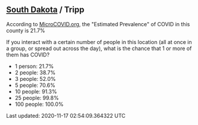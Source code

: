 
## [South Dakota](/united-states/south-dakota) / Tripp

According to [MicroCOVID.org](http://microcovid.org),
the "Estimated Prevalence" of COVID in this county is 21.7%

If you interact with a certain number of people in this location
(all at once in a group, or spread out across the day), what is the chance that
1 or more of them has COVID?

- 1 person: 21.7%
- 2 people: 38.7%
- 3 people: 52.0%
- 5 people: 70.6%
- 10 people: 91.3%
- 25 people: 99.8%
- 100 people: 100.0%

Last updated: 2020-11-17 02:54:09.364322 UTC
